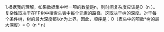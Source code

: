 1.根据我的理解，如果数据集中唯一项的数量是n，则时间复杂度应该是O（n ）。复杂性取决于在FP树中搜索头表中每个元素的路径，这取决于树的深度。对于每个条件树，树的最大深度都以n为上界。因此，顺序是：O（表头中的项数*树的最大深度）= O（n * n）